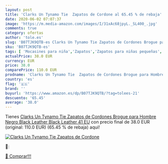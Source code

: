```yaml
---
layout: post
title: 'Clarks Un Tynamo Tie  Zapatos de Cordone al 65.45 % de rebaja'
date: 2020-06-02 07:07:37
image: 'https://m.media-amazon.com/images/I/31xAc68jpyL._SL400_.jpg'
comments: true
category: ofertas
author: 'tole.es'
slug: 'B07TJK9QTB-es Clarks Un Tynamo Tie Zapatos de Cordones Brogue para...'
sku: 'B07TJK9QTB-es'
tags: [ 'Mocasines para niña','Zapatos','Zapatos para niñas pequeñas','Zapatos y complementos','zapatos', ]
actualPrice: 38.0 EUR
currency: EUR
price: 38.0
comparePrice: 110.0 EUR
prodname: 'Clarks Un Tynamo Tie  Zapatos de Cordones Brogue para Hombre  Negro  Black Leather Black Leather   41 EU'
country: 'es'
flag: '🇪🇸'
brand: ''
buyurl: 'https://www.amazon.es/dp/B07TJK9QTB/?tag=tolees-21'
descuento: '65.45'
average: '38.0'
---
```


Tienes [Clarks Un Tynamo Tie  Zapatos de Cordones Brogue para Hombre  Negro  Black Leather Black Leather   41 EU](https://www.amazon.es/dp/B07TJK9QTB/?tag=tolees-21) con precio final de  38.0 EUR (original: 110.0 EUR) (65.45 %  de rebaja) aqui!

[![Clarks Un Tynamo Tie  Zapatos de Cordone](https://m.media-amazon.com/images/I/31xAc68jpyL._SL400_.jpg)](https://www.amazon.es/dp/B07TJK9QTB/?tag=tolees-21)

🔎:


[🛒 Comprar!!!](https://www.amazon.es/dp/B07TJK9QTB/?tag=tolees-21)
